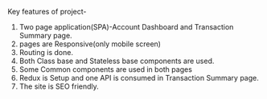 Key features of project-
1. Two page application(SPA)-Account Dashboard and Transaction Summary page. 
2. pages are Responsive(only mobile screen)
2. Routing is done.
3. Both Class base and Stateless base components are used.
4. Some Common components are used in both pages
5. Redux is Setup and one API is consumed in Transaction Summary page. 
6. The site is SEO friendly.

